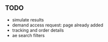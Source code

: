 ## TODO

- simulate results
- demand access request: page already added
- tracking and order details
- ae search filters
